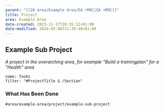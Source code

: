 ```yaml
---
parent: "[[20 Area/Example Area/EA +MOC|EA +MOC]]"
title: Project
area: Example Area
date-created: 2023-11-17T20:35:12+01:00
date-modified: 2024-03-08T11:39:48+01:00
---
```


## Example Sub Project

*A project in the overarching area, for example "Build a trainingplan" for a "Health" area*

```todoist
name: Tasks
filter: "#ProjectTitle & /Section"
```

### What Has Been Done

```query
#area/example-area/project/example-sub-project
```
